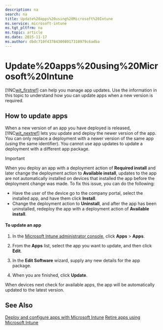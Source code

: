 ```yaml
---
description: na
search: na
title: Update%20apps%20using%20Microsoft%20Intune
ms.service: microsoft-intune
ms.tgt_pltfrm: na
ms.topic: article
ms.date: 2015-11-17
ms.author: dbdc710f437843008017318979c6adba
---
```

# Update%20apps%20using%20Microsoft%20Intune
[!INC[wit_firstref](../Token/wit_firstref_md.md)] can help you manage app updates. Use the information in this topic to understand how you can update apps when a new version is required.

## How to update apps
When a new version of an app you have deployed is released, [!INC[wit_nextref](../Token/wit_nextref_md.md)] lets you update and deploy the newer version of the app. You can only replace a deployment with a newer version of the same app (using the same identifier). You cannot use app updates to update a deployment with a different app package.

> [!IMPORTANT]
> When you deploy an app with a deployment action of **Required install** and later change the deployment action to **Available install**, updates to the app are not automatically installed on devices that installed the app before the deployment change was made. To fix this issue, you can do the following:
> 
> - Have the user of the device go to the company portal, select the installed app, and have them click **Install**.
> - Change the deployment action to **Uninstall**, and after the app has been uninstalled, redeploy the app with a deployment action of **Available install**.

#### To update an app

1. In the [Microsoft Intune administrator console](https://account.manage.microsoft.com/admin/default.aspx), click **Apps** &gt; **Apps**.

2. From the **Apps** list, select the app you want to update, and then click **Edit**.

3. In the **Edit Software** wizard, supply any new details for the app package.

4. When you are finished, click **Update**.

When devices next check for available apps, the app will be automatically updated to the latest version.

## See Also
[Deploy and configure apps with Microsoft Intune](../Topic/Deploy_and_configure_apps_with_Microsoft_Intune.md)
[Retire apps using Microsoft Intune](../Topic/Retire_apps_using_Microsoft_Intune.md)

